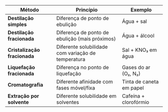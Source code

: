| Método                       | Princípio                                          | Exemplo                  |
| ---------------------------- | -------------------------------------------------- | ------------------------ |
| **Destilação simples**       | Diferença de ponto de ebulição                     | Água + sal               |
| **Destilação fracionada**    | Diferença de ponto de ebulição (mais próximos)     | Água + álcool            |
| **Cristalização fracionada** | Diferente solubilidade com variação de temperatura | Sal + KNO₃ em água       |
| **Liquefação fracionada**    | Diferença no ponto de liquefação                   | Gases do ar (O₂, N₂)     |
| **Cromatografia**            | Diferente afinidade com fases móvel/fixa           | Tinta de caneta em papel |
| **Extração por solvente**    | Diferente solubilidade em solventes                | Cafeína + clorofórmio    |